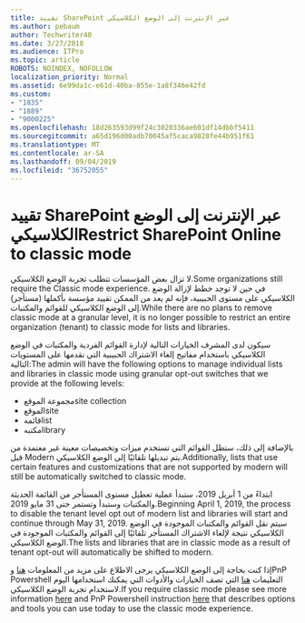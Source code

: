 ```yaml
---
title: تقييد SharePoint عبر الإنترنت إلى الوضع الكلاسيكي
ms.author: pebaum
author: Techwriter40
ms.date: 3/27/2018
ms.audience: ITPro
ms.topic: article
ROBOTS: NOINDEX, NOFOLLOW
localization_priority: Normal
ms.assetid: 6e99da1c-e61d-40ba-855e-1a8f346e42fd
ms.custom:
- "1835"
- "1889"
- "9000225"
ms.openlocfilehash: 18d263593d99f24c3020336ae601df14dbbf5411
ms.sourcegitcommit: a65d196d00adb70045af5caca9828fe44b951f61
ms.translationtype: MT
ms.contentlocale: ar-SA
ms.lasthandoff: 09/04/2019
ms.locfileid: "36752055"
---
```

# <a name="restrict-sharepoint-online-to-classic-mode"></a><span data-ttu-id="a87be-102">تقييد SharePoint عبر الإنترنت إلى الوضع الكلاسيكي</span><span class="sxs-lookup"><span data-stu-id="a87be-102">Restrict SharePoint Online to classic mode</span></span>

<span data-ttu-id="a87be-103">لا تزال بعض المؤسسات تتطلب تجربة الوضع الكلاسيكي.</span><span class="sxs-lookup"><span data-stu-id="a87be-103">Some organizations still require the Classic mode experience.</span></span> <span data-ttu-id="a87be-104">في حين لا توجد خطط لإزالة الوضع الكلاسيكي على مستوى الحبيبية، فإنه لم يعد من الممكن تقييد مؤسسة بأكملها (مستأجر) إلى الوضع الكلاسيكي للقوائم والمكتبات.</span><span class="sxs-lookup"><span data-stu-id="a87be-104">While there are no plans to remove classic mode at a granular level, it is no longer possible to restrict an entire organization (tenant) to classic mode for lists and libraries.</span></span>

<span data-ttu-id="a87be-105">سيكون لدى المشرف الخيارات التالية لإدارة القوائم الفردية والمكتبات في الوضع الكلاسيكي باستخدام مفاتيح إلغاء الاشتراك الحبيبية التي نقدمها على المستويات التالية:</span><span class="sxs-lookup"><span data-stu-id="a87be-105">The admin will have the following options to manage individual lists and libraries in classic mode using granular opt-out switches that we provide at the following levels:</span></span>

- <span data-ttu-id="a87be-106">مجموعة الموقع</span><span class="sxs-lookup"><span data-stu-id="a87be-106">site collection</span></span>
- <span data-ttu-id="a87be-107">الموقع</span><span class="sxs-lookup"><span data-stu-id="a87be-107">site</span></span>
- <span data-ttu-id="a87be-108">قائمه</span><span class="sxs-lookup"><span data-stu-id="a87be-108">list</span></span>
- <span data-ttu-id="a87be-109">مكتبه</span><span class="sxs-lookup"><span data-stu-id="a87be-109">library</span></span>

<span data-ttu-id="a87be-110">بالإضافة إلى ذلك، ستظل القوائم التي تستخدم ميزات وتخصيصات معينة غير معتمدة من قبل Modern يتم تبديلها تلقائيًا إلى الوضع الكلاسيكي.</span><span class="sxs-lookup"><span data-stu-id="a87be-110">Additionally, lists that use certain features and customizations that are not supported by modern will still be automatically switched to classic mode.</span></span>

<span data-ttu-id="a87be-111">ابتداءً من 1 أبريل 2019، ستبدأ عملية تعطيل مستوى المستأجر من القائمة الحديثة والمكتبات وستبدأ وتستمر حتى 31 مايو 2019.</span><span class="sxs-lookup"><span data-stu-id="a87be-111">Beginning April 1, 2019, the process to disable the tenant level opt out of modern list and libraries will start and continue through May 31, 2019.</span></span>  <span data-ttu-id="a87be-112">سيتم نقل القوائم والمكتبات الموجودة في الوضع الكلاسيكي نتيجة لإلغاء الاشتراك المستأجر تلقائيًا إلى القوائم والمكتبات الموجودة في الوضع الكلاسيكي.</span><span class="sxs-lookup"><span data-stu-id="a87be-112">The lists and libraries that are in classic mode as a result of tenant opt-out will automatically be shifted to modern.</span></span>

<span data-ttu-id="a87be-113">إذا كنت بحاجة إلى الوضع الكلاسيكي يرجى الاطلاع على مزيد من المعلومات [هنا](https://techcommunity.microsoft.com/t5/Microsoft-SharePoint-Blog/Delivering-SharePoint-modern-experiences/ba-p/315023) وPnP Powershell التعليمات [هنا](https://docs.microsoft.com/sharepoint/dev/transform/modernize-userinterface-lists-and-libraries-optout) التي تصف الخيارات والأدوات التي يمكنك استخدامها اليوم لاستخدام تجربة الوضع الكلاسيكي.</span><span class="sxs-lookup"><span data-stu-id="a87be-113">If you require classic mode please see more information [here](https://techcommunity.microsoft.com/t5/Microsoft-SharePoint-Blog/Delivering-SharePoint-modern-experiences/ba-p/315023) and PnP Powershell instruction [here](https://docs.microsoft.com/sharepoint/dev/transform/modernize-userinterface-lists-and-libraries-optout) that describes options and tools you can use today to use the classic mode experience.</span></span>
